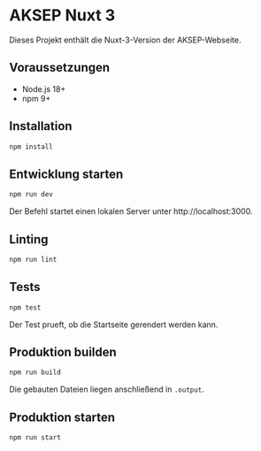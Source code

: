 # AKSEP Nuxt 3

Dieses Projekt enthält die Nuxt-3-Version der AKSEP-Webseite.

## Voraussetzungen
- Node.js 18+
- npm 9+

## Installation
```bash
npm install
```

## Entwicklung starten
```bash
npm run dev
```
Der Befehl startet einen lokalen Server unter http://localhost:3000.

## Linting
```bash
npm run lint
```

## Tests
```bash
npm test
```
Der Test prueft, ob die Startseite gerendert werden kann.

## Produktion builden
```bash
npm run build
```
Die gebauten Dateien liegen anschließend in `.output`.

## Produktion starten
```bash
npm run start
```

